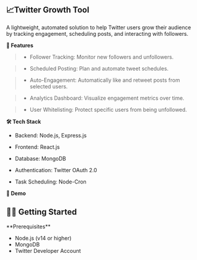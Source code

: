 <h2>📈Twitter Growth Tool</h2>
A lightweight, automated solution to help Twitter users grow their audience by tracking engagement, scheduling posts, and interacting with followers.



**🚀 Features**
>- Follower Tracking: Monitor new followers and unfollowers.

>- Scheduled Posting: Plan and automate tweet schedules.

>- Auto-Engagement: Automatically like and retweet posts from selected users.

>- Analytics Dashboard: Visualize engagement metrics over time.

>- User Whitelisting: Protect specific users from being unfollowed.



**🛠️ Tech Stack**
- Backend: Node.js, Express.js

- Frontend: React.js

- Database: MongoDB

- Authentication: Twitter OAuth 2.0

- Task Scheduling: Node-Cron

**📸 Demo**

<h2>🧑‍💻 Getting Started</h2>
**Prerequisites**

- Node.js (v14 or higher)
- MongoDB
- Twitter Developer Account
